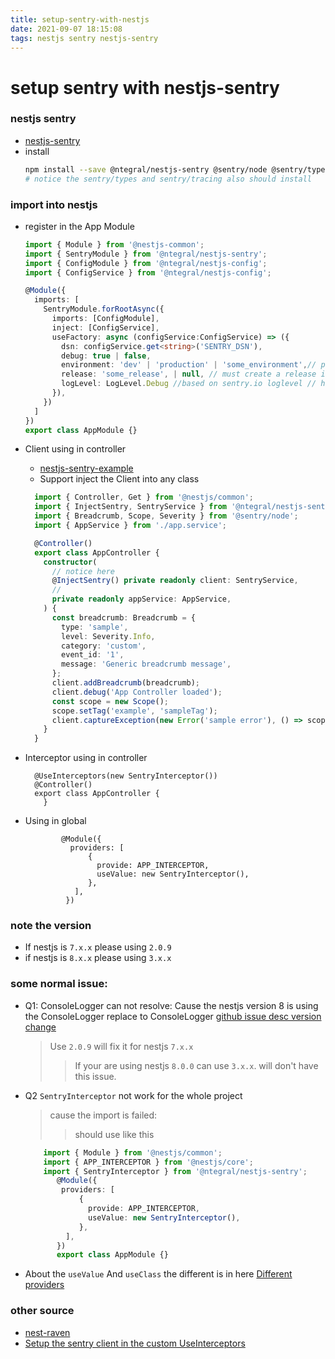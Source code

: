 ```yaml
---
title: setup-sentry-with-nestjs
date: 2021-09-07 18:15:08
tags: nestjs sentry nestjs-sentry
---
```


# setup sentry with nestjs-sentry

### nestjs sentry
- [nestjs-sentry](https://github.com/ntegral/nestjs-sentry#getting-started)
- install 
    ```sh
    npm install --save @ntegral/nestjs-sentry @sentry/node @sentry/types @sentry/tracing
    # notice the sentry/types and sentry/tracing also should install
    ```
### import into nestjs
- register in the App Module
  ```ts
  import { Module } from '@nestjs-common';
  import { SentryModule } from '@ntegral/nestjs-sentry';
  import { ConfigModule } from '@ntegral/nestjs-config';
  import { ConfigService } from '@ntegral/nestjs-config';

  @Module({
    imports: [
      SentryModule.forRootAsync({
        imports: [ConfigModule],
        inject: [ConfigService],
        useFactory: async (configService:ConfigService) => ({
          dsn: configService.get<string>('SENTRY_DSN'),
          debug: true | false,
          environment: 'dev' | 'production' | 'some_environment',// process.env.NODE_ENV
          release: 'some_release', | null, // must create a release in sentry.io dashboard
          logLevel: LogLevel.Debug //based on sentry.io loglevel // here is import from sentry/types
        }),
      })
    ]
  })
  export class AppModule {}
  ```
- Client using in controller 
  - [nestjs-sentry-example](https://github.com/ntegral/nestjs-sentry-example)
  - Support inject the Client into any class 
  ```ts
    import { Controller, Get } from '@nestjs/common';
    import { InjectSentry, SentryService } from '@ntegral/nestjs-sentry';
    import { Breadcrumb, Scope, Severity } from '@sentry/node';
    import { AppService } from './app.service';

    @Controller()
    export class AppController {
      constructor(
        // notice here
        @InjectSentry() private readonly client: SentryService,
        //
        private readonly appService: AppService,
      ) {
        const breadcrumb: Breadcrumb = {
          type: 'sample',
          level: Severity.Info,
          category: 'custom',
          event_id: '1',
          message: 'Generic breadcrumb message',
        };
        client.addBreadcrumb(breadcrumb);
        client.debug('App Controller loaded');
        const scope = new Scope();
        scope.setTag('example', 'sampleTag');
        client.captureException(new Error('sample error'), () => scope);
      }
    }
  ```

- Interceptor using in controller
  ```Ts
    @UseInterceptors(new SentryInterceptor())
    @Controller()
    export class AppController {
      }
  ```

- Using in global
  ```Ts
          @Module({
            providers: [
                {
                  provide: APP_INTERCEPTOR,
                  useValue: new SentryInterceptor(),
                },
             ],
           })
  ```
### note the version
- If nestjs is `7.x.x` please using `2.0.9`
- if nestjs is `8.x.x` please using `3.x.x`

### some normal issue:

  - Q1: ConsoleLogger can not resolve: Cause the nestjs version 8 is using the ConsoleLogger replace to ConsoleLogger [github issue desc version change](https://github.com/ntegral/nestjs-sentry/issues/48)
    > Use `2.0.9` will fix it for nestjs `7.x.x`
    >
    > > If your are using nestjs `8.0.0` can use `3.x.x`. will don't have this issue.
  - Q2 `SentryInterceptor` not work for the whole project

    > cause the import is failed:
    >
    > > should use like this
    ```ts
        import { Module } from '@nestjs/common';
        import { APP_INTERCEPTOR } from '@nestjs/core';
        import { SentryInterceptor } from '@ntegral/nestjs-sentry';
           @Module({
            providers: [
                {
                  provide: APP_INTERCEPTOR,
                  useValue: new SentryInterceptor(),
                },
             ],
           })
           export class AppModule {}
    ```

  - About the `useValue` And `useClass` the different is in here [Different providers](https://docs.nestjs.cn/8/fundamentals)

### other source
- [nest-raven](https://github.com/mentos1386/nest-raven)
- [Setup the sentry client in the custom UseInterceptors](https://mantosz.medium.com/use-sentry-with-nestjs-6d255027d3e1)
